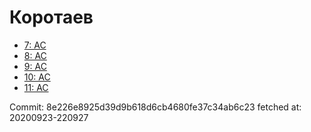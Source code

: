 # Коротаев
- [7: AC](7.md)
- [8: AC](8.md)
- [9: AC](9.md)
- [10: AC](10.md)
- [11: AC](11.md)

Commit: 8e226e8925d39d9b618d6cb4680fe37c34ab6c23
 fetched at: 20200923-220927
